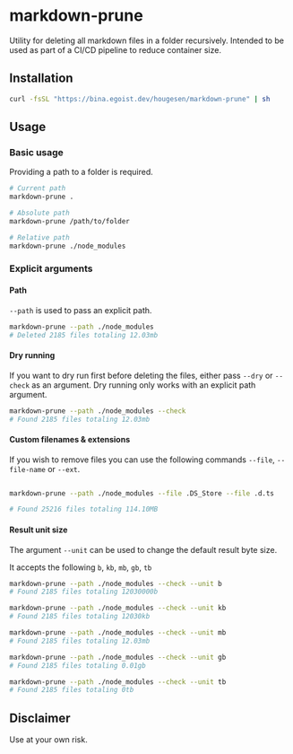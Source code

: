 # markdown-prune

Utility for deleting all markdown files in a folder recursively. Intended to be used as part of a CI/CD pipeline to reduce container size.

## Installation

```sh
curl -fsSL "https://bina.egoist.dev/hougesen/markdown-prune" | sh
```

## Usage

### Basic usage

Providing a path to a folder is required.

```sh
# Current path
markdown-prune .

# Absolute path
markdown-prune /path/to/folder

# Relative path
markdown-prune ./node_modules
```

### Explicit arguments

#### Path

`--path` is used to pass an explicit path.

```sh
markdown-prune --path ./node_modules
# Deleted 2185 files totaling 12.03mb
```

#### Dry running

If you want to dry run first before deleting the files, either pass `--dry` or `--check` as an argument. Dry running only works with an explicit path argument.

```sh
markdown-prune --path ./node_modules --check
# Found 2185 files totaling 12.03mb
```

#### Custom filenames & extensions

If you wish to remove files you can use the following commands `--file`, `--file-name` or `--ext`.

```sh

markdown-prune --path ./node_modules --file .DS_Store --file .d.ts

# Found 25216 files totaling 114.10MB
```

#### Result unit size

The argument `--unit` can be used to change the default result byte size.

It accepts the following `b`, `kb`, `mb`, `gb`, `tb`

```sh
markdown-prune --path ./node_modules --check --unit b
# Found 2185 files totaling 12030000b

markdown-prune --path ./node_modules --check --unit kb
# Found 2185 files totaling 12030kb

markdown-prune --path ./node_modules --check --unit mb
# Found 2185 files totaling 12.03mb

markdown-prune --path ./node_modules --check --unit gb
# Found 2185 files totaling 0.01gb

markdown-prune --path ./node_modules --check --unit tb
# Found 2185 files totaling 0tb
```

## Disclaimer

Use at your own risk.
